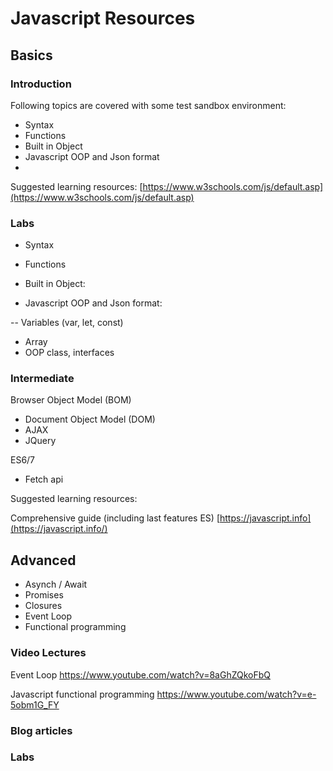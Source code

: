 # Javascript Resources


## Basics

### Introduction
Following topics are covered with some test sandbox environment:

 - Syntax
 - Functions
 - Built in Object
 - Javascript OOP and Json format
 -

Suggested learning resources:
[https://www.w3schools.com/js/default.asp](https://www.w3schools.com/js/default.asp)

### Labs
 - Syntax
 
 - Functions

 - Built in Object:
 
 - Javascript OOP and Json format:
 
 -- Variables (var, let, const)
- Array
- OOP class, interfaces



### Intermediate

 Browser Object Model (BOM)
 - Document Object Model (DOM)
 - AJAX
 - JQuery

 ES6/7

- Fetch api

Suggested learning resources:

Comprehensive guide (including last features ES)
[https://javascript.info](https://javascript.info/)


## Advanced
- Asynch / Await
- Promises
- Closures
- Event Loop
- Functional programming

### Video Lectures
Event Loop
https://www.youtube.com/watch?v=8aGhZQkoFbQ

Javascript functional programming
https://www.youtube.com/watch?v=e-5obm1G_FY


### Blog articles


### Labs



<!--stackedit_data:
eyJoaXN0b3J5IjpbLTM2NTU5MTE5MywtMTk3MTQxNjA1OSwxMz
c3NDIxMjk1LDE5MDA4OTk2MTEsMTc0Nzg4ODIxMyw3MjQzNjE3
ODksLTExNTU1NDMyNDIsODE4ODcwNjY3LC05Mjg2MDU1ODksMT
U1MzQxNDc4NSwtOTUzNTM2OTksLTIwOTA5ODY4MDEsMzI4ODUy
MzA1LDkxNTA3NjMwNSwtNTExNTgxMzU5LDEyNTkwMTI1MDBdfQ
==
-->